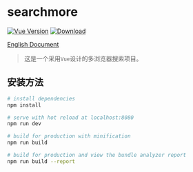 # searchmore
[![Vue Version](https://img.shields.io/badge/Vue-%3E1.0-brightgreen.svg)](https://cn.vuejs.org/index.html) [![Download](https://img.shields.io/badge/downloads-master-green.svg)](https://codeload.github.com/blinkfox/hexo-theme-matery/zip/master) 

[English Document](README.md)

> 这是一个采用`Vue`设计的多浏览器搜索项目。

## 安装方法

```bash
# install dependencies
npm install

# serve with hot reload at localhost:8080
npm run dev

# build for production with minification
npm run build

# build for production and view the bundle analyzer report
npm run build --report
```

